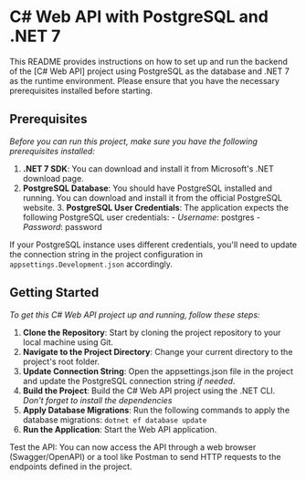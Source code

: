 # C# Web API with PostgreSQL and .NET 7

This README provides instructions on how to set up and run the backend of the [C# Web API] project using PostgreSQL as the database and .NET 7 as the runtime environment. Please ensure that you have the necessary prerequisites installed before starting.

## Prerequisites
*Before you can run this project, make sure you have the following prerequisites installed:*

 1. **.NET 7 SDK**: You can download and install it from Microsoft's .NET
    download page.
 2. **PostgreSQL Database**: You should have PostgreSQL installed and
    running. You can download and install it from the official
    PostgreSQL website.
      3. **PostgreSQL User Credentials**: The application expects the following
    PostgreSQL user credentials:
		- *Username*: postgres
		- *Password*: password

If your PostgreSQL instance uses different credentials, you'll need to update the connection string in the project configuration in `appsettings.Development.json` accordingly.
 

## Getting Started

*To get this C# Web API project up and running, follow these steps:*

 1. **Clone the Repository**: Start by cloning the project repository to your local machine using Git.
 2. **Navigate to the Project Directory**: Change your current directory to the project's root folder.
 3. **Update Connection String**: Open the appsettings.json file in the project and update the PostgreSQL connection string *if needed*.
 4. **Build the Project**: Build the C# Web API project using the .NET CLI. *Don't forget to install the dependencies*
 5. **Apply Database Migrations**: Run the following commands to apply the database migrations: `dotnet ef database update`
 6. **Run the Application**: Start the Web API application.

Test the API: You can now access the API through a web browser  (Swagger/OpenAPI) or a tool like Postman to send HTTP requests to the endpoints defined in the project.